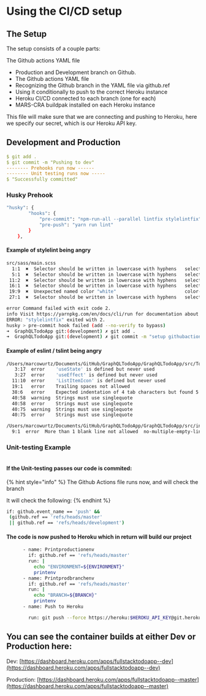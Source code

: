 # Using the CI/CD setup

## The Setup

The setup consists of a couple parts:

The Github actions YAML file

* Production and Development branch on Github.
* The Github actions YAML file
* Recognizing the Github branch in the YAML file via github.ref
* Using it conditionally to push to the correct Heroku instance
* Heroku CI/CD connected to each branch \(one for each\)
* MARS-CRA buildpak installed on each Heroku instance

This file will make sure that we are connecting and pushing to Heroku, here we specify our secret, which is our Heroku API key.



## Development and Production

```yaml
$ git add . 
$ git commit -m "Pushing to dev"
-------- Prehooks run now ------
-------- Unit testing runs now -----
$ "Successfully committed"
```

### Husky Prehook

```bash
"husky": {
		"hooks": {
			"pre-commit": "npm-run-all --parallel lintfix stylelintfix",
			"pre-push": "yarn run lint"
		}
	},
```

#### Example of stylelint being angry

```bash
src/sass/main.scss
  1:1  ✖  Selector should be written in lowercase with hyphens   selector-class-pattern
  5:1  ✖  Selector should be written in lowercase with hyphens   selector-class-pattern
 11:2  ✖  Selector should be written in lowercase with hyphens   selector-class-pattern
 16:1  ✖  Selector should be written in lowercase with hyphens   selector-class-pattern
 19:9  ✖  Unexpected named color "white"                         color-named           
 27:1  ✖  Selector should be written in lowercase with hyphens   selector-class-pattern

error Command failed with exit code 2.
info Visit https://yarnpkg.com/en/docs/cli/run for documentation about this command.
ERROR: "stylelintfix" exited with 2.
husky > pre-commit hook failed (add --no-verify to bypass)
➜  GraphQLTodoApp git:(development) ✗ git add .                                                                                      
➜  GraphQLTodoApp git:(development) ✗ git commit -m "setup githubactions,eslint,tsconfig,husky and tooling + webpack bundle analyzer"
```

#### Example of eslint / tslint being angry

```bash
/Users/marcowurtz/Documents/GitHub/GraphQLTodoApp/GraphQLTodoApp/src/Todos.tsx
   3:17  error    'useState' is defined but never used                  @typescript-eslint/no-unused-vars
   3:27  error    'useEffect' is defined but never used                 @typescript-eslint/no-unused-vars
  11:10  error    'ListItemIcon' is defined but never used              @typescript-eslint/no-unused-vars     
  19:1   error    Trailing spaces not allowed                           no-trailing-spaces
  38:6   error    Expected indentation of 4 tab characters but found 5  react/jsx-indent
  40:58  warning  Strings must use singlequote                          quotes
  40:58  error    Strings must use singlequote                          @typescript-eslint/quotes
  40:75  warning  Strings must use singlequote                          quotes
  40:75  error    Strings must use singlequote                          @typescript-eslint/quotes

/Users/marcowurtz/Documents/GitHub/GraphQLTodoApp/GraphQLTodoApp/src/index.tsx
  9:1  error  More than 1 blank line not allowed  no-multiple-empty-lines
```

### Unit-testing Example

```bash


```

#### If the Unit-testing passes our code is commited:

{% hint style="info" %}
The Github Actions file runs now, and will check the branch

It will check the following:
{% endhint %}

```bash
if: github.event_name == 'push' &&
 (github.ref == 'refs/heads/master'
 || github.ref == 'refs/heads/development')
```

#### The code is now pushed to Heroku which in return will build our project 

```bash
      - name: Printproductionenv
        if: github.ref == 'refs/heads/master'
        run: |
          echo "ENVIRONMENT=${ENVIRONMENT}"
          printenv
      - name: Printprodbranchenv
        if: github.ref == 'refs/heads/master'
        run: |
          echo "BRANCH=${BRANCH}"
          printenv
      - name: Push to Heroku

        run: git push --force https://heroku:$HEROKU_API_KEY@git.heroku.com/fullstacktodoapp--$ENVIRONMENT.git origin/$BRANCH:master
```

## You can see the container builds at either Dev or Production here:

Dev: [https://dashboard.heroku.com/apps/fullstacktodoapp--dev](https://dashboard.heroku.com/apps/fullstacktodoapp--dev)

Production: [https://dashboard.heroku.com/apps/fullstacktodoapp--master](https://dashboard.heroku.com/apps/fullstacktodoapp--master)

